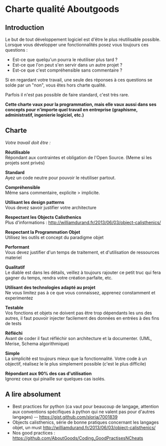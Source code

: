 # Charte qualité Aboutgoods

## Introduction
Le but de tout développement logiciel est d'être le plus réutilisable possible. Lorsque vous développer une fonctionnalités posez vous toujours ces questions :
* Est-ce que quelqu'un pourra le réutiliser plus tard ?
* Est-ce que l'on peut s'en servir dans un autre projet ?
* Est-ce que c'est compréhensible sans commentaire ?

Si en regardant votre travail, une seule des réponses à ces questions se solde par un "non", vous êtes hors charte qualité.

Parfois il n'est pas possible de faire standard, c'est très rare.

**Cette charte vaux pour la programmation, mais elle vaux aussi dans ses concepts pour n'importe quel travail en entreprise (graphisme, administratif, ingenierie logiciel, etc.)**

## Charte

*Votre travail doit être :*

**Réutilisable**  
Répondant aux contraintes et obligation de l'Open Source. (Meme si les projets sont privés)

**Standard**  
Ayez un code neutre pour pouvoir le réutiliser partout.

**Compréhensible**   
Même sans commentaire, explicite > implicite.

**Utilisant les design patterns**  
Vous devez savoir justifier votre architecture

**Respectant les Objects Calisthenics**  
Plus d'informations : http://williamdurand.fr/2013/06/03/object-calisthenics/

**Respectant la Programmation Objet**  
Utilisez les outils et concept du paradigme objet

**Performant**  
Vous devez justifier d'un temps de traitement, et d'utilisation de ressources materiel


**Qualitatif**  
Le diable est dans les détails, veillez à toujours rajouter ce petit truc qui fera gagner du temps, rendra votre création parfaite, etc.

**Utilisant des technologies adapté au projet**  
Ne vous limitez pas à ce que vous connaissez, apprenez constamment et experimentez

**Testable**  
Vos fonctions et objets ne doivent pas être trop dépendants les uns des autres, il faut pouvoir injecter facilement des données en entrées à des fins de tests

**Réfléchi**  
Avant de coder il faut réfléchir son architecture et la documenter. (UML, Merise, Schema algorithmique)

**Simple**  
La simplicité est toujours mieux que la fonctionnalité. Votre code à un objectif, réalisez le le plus simplement possible (c'est le plus difficile)  

**Répondant aux 90% des cas d'utilisation**  
Ignorez ceux qui pinaille sur quelques cas isolés.

## A lire absolument
* Best practices for python (ca vaut pour beaucoup de langage, attention aux conventions spécifiques à python qui ne valent pas pour d'autres langages) -- https://gist.github.com/sloria/7001839
* Objects calisthenics, série de bonne pratiques concernant les langages objet, un must http://williamdurand.fr/2013/06/03/object-calisthenics/
* Nos good practices :  https://github.com/AboutGoods/Coding_GoodPractisesNCheats
